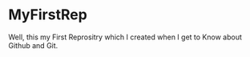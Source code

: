 # MyFirstRep
Well, this my First Reprositry which I created when I get to Know about Github and Git.
